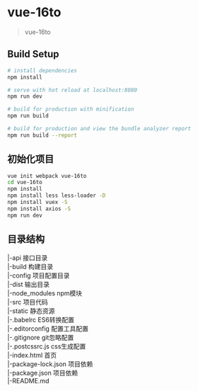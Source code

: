# vue-16to

> vue-16to

## Build Setup

```bash
# install dependencies
npm install

# serve with hot reload at localhost:8080
npm run dev

# build for production with minification
npm run build

# build for production and view the bundle analyzer report
npm run build --report
```

## 初始化项目
```bash
vue init webpack vue-16to
cd vue-16to
npm install
npm install less less-loader -D
npm install vuex -S
npm install axios -S
npm run dev
```

## 目录结构
|-api                           接口目录<br>
|-build                         构建目录<br>
|-config                        项目配置目录<br>
|-dist                          输出目录<br>
|-node_modules                  npm模块<br>
|-src                           项目代码<br>
|-static                        静态资源<br>
|-.babelrc                      ES6转换配置<br>
|-.editorconfig                 配置工具配置<br>
|-.gitignore                    git忽略配置<br>
|-.postcssrc.js                 css生成配置<br>
|-index.html                    首页<br>
|-package-lock.json             项目依赖<br>
|-package.json                  项目依赖<br>
|-README.md
